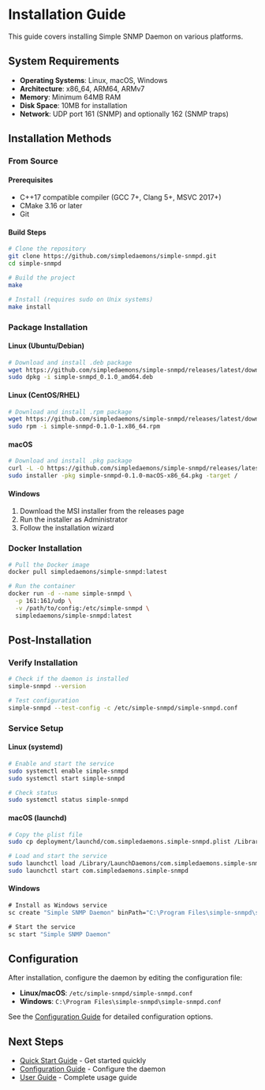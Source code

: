 # Installation Guide

This guide covers installing Simple SNMP Daemon on various platforms.

## System Requirements

- **Operating Systems**: Linux, macOS, Windows
- **Architecture**: x86_64, ARM64, ARMv7
- **Memory**: Minimum 64MB RAM
- **Disk Space**: 10MB for installation
- **Network**: UDP port 161 (SNMP) and optionally 162 (SNMP traps)

## Installation Methods

### From Source

#### Prerequisites

- C++17 compatible compiler (GCC 7+, Clang 5+, MSVC 2017+)
- CMake 3.16 or later
- Git

#### Build Steps

```bash
# Clone the repository
git clone https://github.com/simpledaemons/simple-snmpd.git
cd simple-snmpd

# Build the project
make

# Install (requires sudo on Unix systems)
make install
```

### Package Installation

#### Linux (Ubuntu/Debian)

```bash
# Download and install .deb package
wget https://github.com/simpledaemons/simple-snmpd/releases/latest/download/simple-snmpd_0.1.0_amd64.deb
sudo dpkg -i simple-snmpd_0.1.0_amd64.deb
```

#### Linux (CentOS/RHEL)

```bash
# Download and install .rpm package
wget https://github.com/simpledaemons/simple-snmpd/releases/latest/download/simple-snmpd-0.1.0-1.x86_64.rpm
sudo rpm -i simple-snmpd-0.1.0-1.x86_64.rpm
```

#### macOS

```bash
# Download and install .pkg package
curl -L -O https://github.com/simpledaemons/simple-snmpd/releases/latest/download/simple-snmpd-0.1.0-macOS-x86_64.pkg
sudo installer -pkg simple-snmpd-0.1.0-macOS-x86_64.pkg -target /
```

#### Windows

1. Download the MSI installer from the releases page
2. Run the installer as Administrator
3. Follow the installation wizard

### Docker Installation

```bash
# Pull the Docker image
docker pull simpledaemons/simple-snmpd:latest

# Run the container
docker run -d --name simple-snmpd \
  -p 161:161/udp \
  -v /path/to/config:/etc/simple-snmpd \
  simpledaemons/simple-snmpd:latest
```

## Post-Installation

### Verify Installation

```bash
# Check if the daemon is installed
simple-snmpd --version

# Test configuration
simple-snmpd --test-config -c /etc/simple-snmpd/simple-snmpd.conf
```

### Service Setup

#### Linux (systemd)

```bash
# Enable and start the service
sudo systemctl enable simple-snmpd
sudo systemctl start simple-snmpd

# Check status
sudo systemctl status simple-snmpd
```

#### macOS (launchd)

```bash
# Copy the plist file
sudo cp deployment/launchd/com.simpledaemons.simple-snmpd.plist /Library/LaunchDaemons/

# Load and start the service
sudo launchctl load /Library/LaunchDaemons/com.simpledaemons.simple-snmpd.plist
sudo launchctl start com.simpledaemons.simple-snmpd
```

#### Windows

```cmd
# Install as Windows service
sc create "Simple SNMP Daemon" binPath="C:\Program Files\simple-snmpd\simple-snmpd.exe" start=auto

# Start the service
sc start "Simple SNMP Daemon"
```

## Configuration

After installation, configure the daemon by editing the configuration file:

- **Linux/macOS**: `/etc/simple-snmpd/simple-snmpd.conf`
- **Windows**: `C:\Program Files\simple-snmpd\simple-snmpd.conf`

See the [Configuration Guide](../configuration/README.md) for detailed configuration options.

## Next Steps

- [Quick Start Guide](quick-start.md) - Get started quickly
- [Configuration Guide](../configuration/README.md) - Configure the daemon
- [User Guide](../user-guide/README.md) - Complete usage guide

